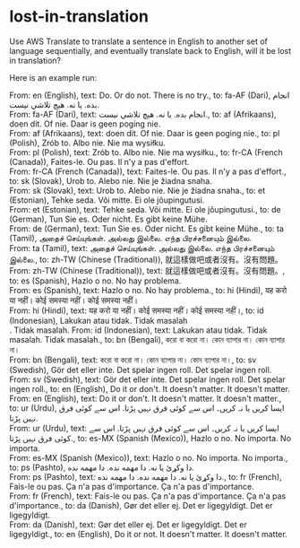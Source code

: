 # lost-in-translation
Use AWS Translate to translate a sentence in English to another set of language sequentially, and eventually translate back to English, will it be lost in translation?

Here is an example run:

From: en (English), text: Do. Or do not. There is no try., to: fa-AF (Dari), انجام بده. يا نه. هيچ تلاشي نيست.<br/>
From: fa-AF (Dari), text: انجام بده. يا نه. هيچ تلاشي نيست., to: af (Afrikaans), doen dit. Of nie. Daar is geen poging nie.<br/>
From: af (Afrikaans), text: doen dit. Of nie. Daar is geen poging nie., to: pl (Polish), Zrób to. Albo nie. Nie ma wysiłku.<br/>
From: pl (Polish), text: Zrób to. Albo nie. Nie ma wysiłku., to: fr-CA (French (Canada)), Faites-le. Ou pas. Il n'y a pas d'effort.<br/>
From: fr-CA (French (Canada)), text: Faites-le. Ou pas. Il n'y a pas d'effort., to: sk (Slovak), Urob to. Alebo nie. Nie je žiadna snaha.<br/>
From: sk (Slovak), text: Urob to. Alebo nie. Nie je žiadna snaha., to: et (Estonian), Tehke seda. Või mitte. Ei ole jõupingutusi.<br/>
From: et (Estonian), text: Tehke seda. Või mitte. Ei ole jõupingutusi., to: de (German), Tun Sie es. Oder nicht. Es gibt keine Mühe.<br/>
From: de (German), text: Tun Sie es. Oder nicht. Es gibt keine Mühe., to: ta (Tamil), அதைச் செய்யுங்கள். அல்லது இல்லை. எந்த பிரச்சனையும் இல்லை.<br/>
From: ta (Tamil), text: அதைச் செய்யுங்கள். அல்லது இல்லை. எந்த பிரச்சனையும் இல்லை., to: zh-TW (Chinese (Traditional)), 就這樣做吧或者沒有。沒有問題。<br/>
From: zh-TW (Chinese (Traditional)), text: 就這樣做吧或者沒有。沒有問題。, to: es (Spanish), Hazlo o no. No hay problema.<br/>
From: es (Spanish), text: Hazlo o no. No hay problema., to: hi (Hindi), यह करो या नहीं। कोई समस्या नहीं। कोई समस्या नहीं।<br/>
From: hi (Hindi), text: यह करो या नहीं। कोई समस्या नहीं। कोई समस्या नहीं।, to: id (Indonesian), Lakukan atau tidak. Tidak masalah<br/>. Tidak masalah.
From: id (Indonesian), text: Lakukan atau tidak. Tidak masalah. Tidak masalah., to: bn (Bengali), করো বা করো না। কোন ব্যাপার না। কোন ব্যাপার না।<br/>
From: bn (Bengali), text: করো বা করো না। কোন ব্যাপার না। কোন ব্যাপার না।, to: sv (Swedish), Gör det eller inte. Det spelar ingen roll. Det spelar ingen roll.<br/>
From: sv (Swedish), text: Gör det eller inte. Det spelar ingen roll. Det spelar ingen roll., to: en (English), Do it or don't. It doesn't matter. It doesn't matter.<br/>
From: en (English), text: Do it or don't. It doesn't matter. It doesn't matter., to: ur (Urdu), ایسا کریں یا نہ کریں۔ اس سے کوئی فرق نہیں پڑتا. اس سے کوئی فرق نہیں پڑتا.<br/>
From: ur (Urdu), text: ایسا کریں یا نہ کریں۔ اس سے کوئی فرق نہیں پڑتا. اس سے کوئی فرق نہیں پڑتا., to: es-MX (Spanish (Mexico)), Hazlo o no. No importa. No importa.<br/>
From: es-MX (Spanish (Mexico)), text: Hazlo o no. No importa. No importa., to: ps (Pashto), دا وکړئ یا نه. دا مهمه نده. دا مهمه نده.<br/>
From: ps (Pashto), text: دا وکړئ یا نه. دا مهمه نده. دا مهمه نده., to: fr (French), Fais-le ou pas. Ça n'a pas d'importance. Ça n'a pas d'importance.<br/>
From: fr (French), text: Fais-le ou pas. Ça n'a pas d'importance. Ça n'a pas d'importance., to: da (Danish), Gør det eller ej. Det er ligegyldigt. Det er ligegyldigt.<br/>
From: da (Danish), text: Gør det eller ej. Det er ligegyldigt. Det er ligegyldigt., to: en (English), Do it or not. It doesn't matter. It doesn't matter.<br/>
